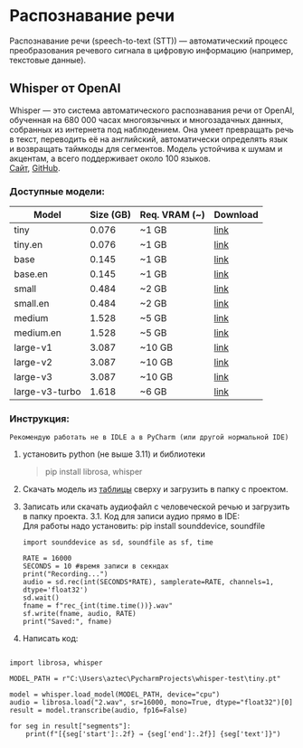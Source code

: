# Распознавание речи
Распознавание речи (speech-to-text (STT)) — автоматический процесс преобразования речевого сигнала в цифровую информацию (например, текстовые данные).
## Whisper от OpenAI
Whisper — это система автоматического распознавания речи от OpenAI, обученная на 680 000 часах многоязычных и многозадачных данных, собранных из интернета под наблюдением. Она умеет превращать речь в текст, переводить её на английский, автоматически определять язык и возвращать таймкоды для сегментов. Модель устойчива к шумам и акцентам, а всего поддерживает около 100 языков.  
[Сайт](https://openai.com/index/whisper/), [GitHub](https://github.com/openai/whisper). 

### Доступные модели:
<table>
  <thead>
    <tr><th>Model</th><th>Size (GB)</th><th>Req. VRAM (~)</th><th>Download</th></tr>
  </thead>
  <tbody>
    <tr><td>tiny</td><td>0.076</td><td>~1 GB</td><td><a href="https://openaipublic.azureedge.net/main/whisper/models/65147644a518d12f04e32d6f3b26facc3f8dd46e5390956a9424a650c0ce22b9/tiny.pt">link</a></td></tr>
    <tr><td>tiny.en</td><td>0.076</td><td>~1 GB</td><td><a href="https://openaipublic.azureedge.net/main/whisper/models/d3dd57d32accea0b295c96e26691aa14d8822fac7d9d27d5dc00b4ca2826dd03/tiny.en.pt">link</a></td></tr>
    <tr><td>base</td><td>0.145</td><td>~1 GB</td><td><a href="https://openaipublic.azureedge.net/main/whisper/models/ed3a0b6b1c0edf879ad9b11b1af5a0e6ab5db9205f891f668f8b0e6c6326e34e/base.pt">link</a></td></tr>
    <tr><td>base.en</td><td>0.145</td><td>~1 GB</td><td><a href="https://openaipublic.azureedge.net/main/whisper/models/25a8566e1d0c1e2231d1c762132cd20e0f96a85d16145c3a00adf5d1ac670ead/base.en.pt">link</a></td></tr>
    <tr><td>small</td><td>0.484</td><td>~2 GB</td><td><a href="https://openaipublic.azureedge.net/main/whisper/models/9ecf779972d90ba49c06d968637d720dd632c55bbf19d441fb42bf17a411e794/small.pt">link</a></td></tr>
    <tr><td>small.en</td><td>0.484</td><td>~2 GB</td><td><a href="https://openaipublic.azureedge.net/main/whisper/models/f953ad0fd29cacd07d5a9eda5624af0f6bcf2258be67c92b79389873d91e0872/small.en.pt">link</a></td></tr>
    <tr><td>medium</td><td>1.528</td><td>~5 GB</td><td><a href="https://openaipublic.azureedge.net/main/whisper/models/345ae4da62f9b3d59415adc60127b97c714f32e89e936602e85993674d08dcb1/medium.pt">link</a></td></tr>
    <tr><td>medium.en</td><td>1.528</td><td>~5 GB</td><td><a href="https://openaipublic.azureedge.net/main/whisper/models/d7440d1dc186f76616474e0ff0b3b6b879abc9d1a4926b7adfa41db2d497ab4f/medium.en.pt">link</a></td></tr>
    <tr><td>large-v1</td><td>3.087</td><td>~10 GB</td><td><a href="https://openaipublic.azureedge.net/main/whisper/models/e4b87e7e0bf463eb8e6956e646f1e277e901512310def2c24bf0e11bd3c28e9a/large-v1.pt">link</a></td></tr>
    <tr><td>large-v2</td><td>3.087</td><td>~10 GB</td><td><a href="https://openaipublic.azureedge.net/main/whisper/models/81f7c96c852ee8fc832187b0132e569d6c3065a3252ed18e56effd0b6a73e524/large-v2.pt">link</a></td></tr>
    <tr><td>large-v3</td><td>3.087</td><td>~10 GB</td><td><a href="https://openaipublic.azureedge.net/main/whisper/models/e5b1a55b89c1367dacf97e3e19bfd829a01529dbfdeefa8caeb59b3f1b81dadb/large-v3.pt">link</a></td></tr>
    <tr><td>large-v3-turbo</td><td>1.618</td><td>~6 GB</td><td><a href="https://openaipublic.azureedge.net/main/whisper/models/aff26ae408abcba5fbf8813c21e62b0941638c5f6eebfb145be0c9839262a19a/large-v3-turbo.pt">link</a></td></tr>
  </tbody>
</table>

### Инструкция:
    Рекомендую работать не в IDLE а в PyCharm (или другой нормальной IDE)  
1. установить python (не выше 3.11) и библиотеки 
   > pip install librosa, whisper
2. Скачать модель из [таблицы](speech-to-text.md#доступные-модели) сверху и загрузить в папку с проектом.
3. Записать или скачать аудиофайл с человеческой речью и загрузить в папку проекта.
3.1. 
Код для записи аудио прямо в IDE:  
Для работы надо установить: pip install sounddevice, soundfile 

    ``` 
    import sounddevice as sd, soundfile as sf, time
    
    RATE = 16000
    SECONDS = 10 #время записи в секндах
    print("Recording...")
    audio = sd.rec(int(SECONDS*RATE), samplerate=RATE, channels=1, dtype='float32')
    sd.wait()
    fname = f"rec_{int(time.time())}.wav"
    sf.write(fname, audio, RATE)
    print("Saved:", fname)
    ```   
   
4. Написать код:

```

import librosa, whisper

MODEL_PATH = r"C:\Users\aztec\PycharmProjects\whisper-test\tiny.pt"

model = whisper.load_model(MODEL_PATH, device="cpu")
audio = librosa.load("2.wav", sr=16000, mono=True, dtype="float32")[0]
result = model.transcribe(audio, fp16=False)

for seg in result["segments"]:
    print(f"[{seg['start']:.2f} → {seg['end']:.2f}] {seg['text']}")
    
```

